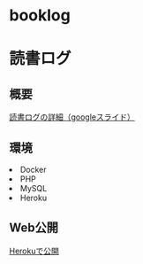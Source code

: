 # booklog
<h1>読書ログ</h1>
<h2>概要</h2>
<a href="https://docs.google.com/presentation/d/1nCyrgGkMScxDNyQri9ktVOVRAoiT35sWVQfvFqQPocw/edit?usp=sharing"
  target="_blank">読書ログの詳細（googleスライド）</a>

<h2>環境</h2>
<li>Docker</li>
<li>PHP</li>
<li>MySQL</li>
<li>Heroku</li>

<h2>Web公開</h2>
<a href="https://infinite-caverns-28038.herokuapp.com/"
  target="_blank">Herokuで公開</a>
